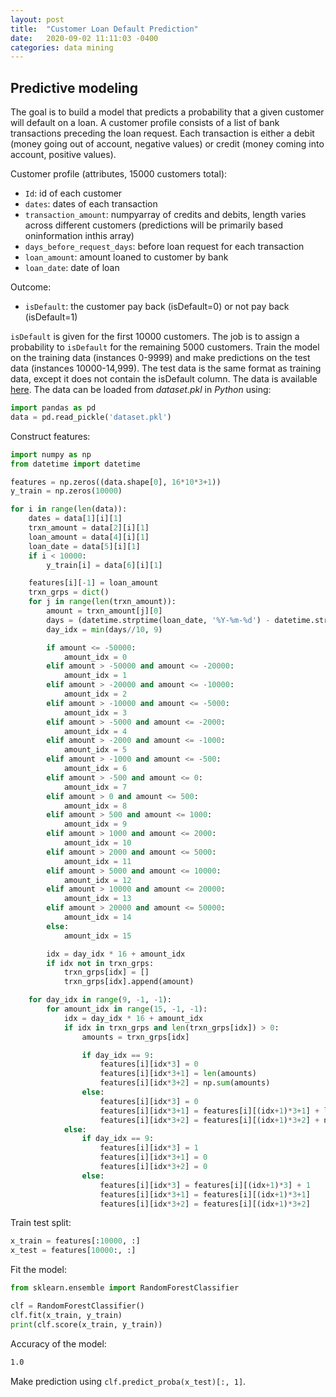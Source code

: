 ```yaml
---
layout: post
title:  "Customer Loan Default Prediction"
date:   2020-09-02 11:11:03 -0400
categories: data mining
---
```

## Predictive modeling
The goal is to build a model that predicts a probability that a given customer will default on a loan. A customer profile consists of a list of bank transactions preceding the loan request. Each transaction is either a debit (money going out of account, negative values) or credit (money coming into account, positive values).

Customer profile (attributes, 15000 customers total):
- `Id`: id of each customer
- `dates`: dates of each transaction
- `transaction_amount`: numpyarray of credits and debits, length varies across different customers (predictions will be primarily based oninformation inthis array)
- `days_before_request_days`: before loan request for each transaction
- `loan_amount`: amount loaned to customer by bank
- `loan_date`: date of loan

Outcome:
- `isDefault`: the customer pay back (isDefault=0) or not pay back (isDefault=1)

`isDefault` is given for the first 10000 customers. The job is to assign a probability to `isDefault` for the remaining 5000 customers. Train the model on the training data (instances 0-9999) and make predictions on the test data (instances 10000-14,999). The test data is the same format as training data, except it does not contain the isDefault column. The data is available [here](https://drive.google.com/file/d/1oPSNCYeCVGJsTX60X-PW088R8S0AMmeT/view?usp=sharing). The data can be loaded from *dataset.pkl* in *Python* using:

```python
import pandas as pd
data = pd.read_pickle('dataset.pkl')
```

Construct features:

```python
import numpy as np
from datetime import datetime

features = np.zeros((data.shape[0], 16*10*3+1))
y_train = np.zeros(10000)

for i in range(len(data)):
    dates = data[1][i][1]
    trxn_amount = data[2][i][1]
    loan_amount = data[4][i][1]
    loan_date = data[5][i][1]
    if i < 10000:
        y_train[i] = data[6][i][1]

    features[i][-1] = loan_amount
    trxn_grps = dict()
    for j in range(len(trxn_amount)):
        amount = trxn_amount[j][0]
        days = (datetime.strptime(loan_date, '%Y-%m-%d') - datetime.strptime(dates[j], '%Y-%m-%d')).days
        day_idx = min(days//10, 9)

        if amount <= -50000:
            amount_idx = 0
        elif amount > -50000 and amount <= -20000:
            amount_idx = 1
        elif amount > -20000 and amount <= -10000:
            amount_idx = 2
        elif amount > -10000 and amount <= -5000:
            amount_idx = 3
        elif amount > -5000 and amount <= -2000:
            amount_idx = 4
        elif amount > -2000 and amount <= -1000:
            amount_idx = 5
        elif amount > -1000 and amount <= -500:
            amount_idx = 6
        elif amount > -500 and amount <= 0:
            amount_idx = 7
        elif amount > 0 and amount <= 500:
            amount_idx = 8
        elif amount > 500 and amount <= 1000:
            amount_idx = 9
        elif amount > 1000 and amount <= 2000:
            amount_idx = 10
        elif amount > 2000 and amount <= 5000:
            amount_idx = 11
        elif amount > 5000 and amount <= 10000:
            amount_idx = 12
        elif amount > 10000 and amount <= 20000:
            amount_idx = 13
        elif amount > 20000 and amount <= 50000:
            amount_idx = 14
        else:
            amount_idx = 15

        idx = day_idx * 16 + amount_idx  
        if idx not in trxn_grps:
            trxn_grps[idx] = []
            trxn_grps[idx].append(amount)

    for day_idx in range(9, -1, -1):
        for amount_idx in range(15, -1, -1):
            idx = day_idx * 16 + amount_idx
            if idx in trxn_grps and len(trxn_grps[idx]) > 0:
                amounts = trxn_grps[idx]

                if day_idx == 9:
                    features[i][idx*3] = 0
                    features[i][idx*3+1] = len(amounts)
                    features[i][idx*3+2] = np.sum(amounts)
                else:
                    features[i][idx*3] = 0
                    features[i][idx*3+1] = features[i][(idx+1)*3+1] + len(amounts)
                    features[i][idx*3+2] = features[i][(idx+1)*3+2] + np.sum(amounts)
            else:
                if day_idx == 9:
                    features[i][idx*3] = 1
                    features[i][idx*3+1] = 0
                    features[i][idx*3+2] = 0
                else:
                    features[i][idx*3] = features[i][(idx+1)*3] + 1
                    features[i][idx*3+1] = features[i][(idx+1)*3+1]
                    features[i][idx*3+2] = features[i][(idx+1)*3+2]
```

Train test split:

```python
x_train = features[:10000, :]
x_test = features[10000:, :]
```

Fit the model:

```python
from sklearn.ensemble import RandomForestClassifier

clf = RandomForestClassifier()
clf.fit(x_train, y_train)
print(clf.score(x_train, y_train))
```

Accuracy of the model:

```sh
1.0
```

Make prediction using `clf.predict_proba(x_test)[:, 1]`.
